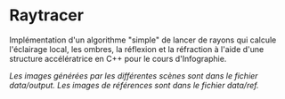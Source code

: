 # Raytracer
Implémentation d'un algorithme "simple" de lancer de rayons qui calcule l'éclairage local, les ombres, la réflexion et la réfraction à l'aide d'une structure accélératrice en C++ pour le cours d'Infographie. 

_Les images générées par les différentes scènes sont dans le fichier data/output. Les images de références sont dans le fichier data/ref._
